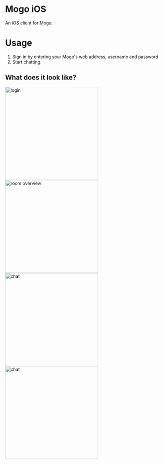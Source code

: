  Mogo iOS
=========
An iOS client for [Mogo](https://github.com/HashNuke/mogo-chat).

# Usage
1. Sign in by entering your Mogo's web address, username and password
2. Start chatting.

## What does it look like?

<img src="https://raw.githubusercontent.com/jurre/Mogo-iOS/master/screenshots/sign-in.png" alt="login" width=300/>

<img src="https://raw.githubusercontent.com/jurre/Mogo-iOS/master/screenshots/room-overview.png" alt="room overview" width=300 />

<img src="https://raw.githubusercontent.com/jurre/Mogo-iOS/master/screenshots/chat.png" alt="chat" width=300 />

<img src="https://raw.githubusercontent.com/jurre/Mogo-iOS/master/screenshots/add-room.png" alt="chat" width=300 />
